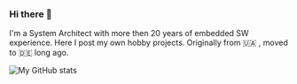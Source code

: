 ### Hi there 👋

I'm a System Architect with more then 20 years of embedded SW experience. Here I post my own hobby projects. Originally from 🇺🇦 , moved to 🇩🇪 long ago.

![My GitHub stats](https://github-readme-stats.vercel.app/api?username=red-scorp&show_icons=true)

<!--
**red-scorp/red-scorp** is a ✨ _special_ ✨ repository because its `README.md` (this file) appears on your GitHub profile.

Here are some ideas to get you started:

- 🔭 I’m currently working on ...
- 🌱 I’m currently learning ...
- 👯 I’m looking to collaborate on ...
- 🤔 I’m looking for help with ...
- 💬 Ask me about ...
- 📫 How to reach me: ...
- 😄 Pronouns: ...
- ⚡ Fun fact: ...
-->
